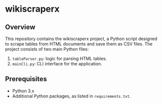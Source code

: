 # wikiscraperx

## Overview
This repository contains the wikiscraperx project, a Python script designed to scrape tables from HTML documents and save them as CSV files. The project consists of two main Python files:

1. `tableParser.py`:  logic for parsing HTML tables.
2. `mainCli.py`:  CLI interface for the application.

## Prerequisites

- Python 3.x
- Additional Python packages, as listed in `requirements.txt`.
